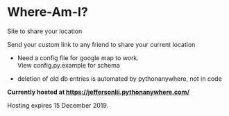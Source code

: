# Where-Am-I?
Site to share your location

Send your custom link to any friend to  share your current location

- Need a config file for google map to work.<br>
View config.py.example for schema

- deletion of old db entries is automated by pythonanywhere, not in code

<b> Currently hosted at https://jeffersonlii.pythonanywhere.com/</b>

Hosting expires 15 December 2019.
